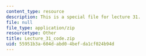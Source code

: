 ```yaml
---
content_type: resource
description: This is a special file for lecture 31.
file: null
file_type: application/zip
resourcetype: Other
title: Lecture_31_code.zip
uid: 55951b3a-604d-abd0-4bef-da1cf024b94d
---
```

